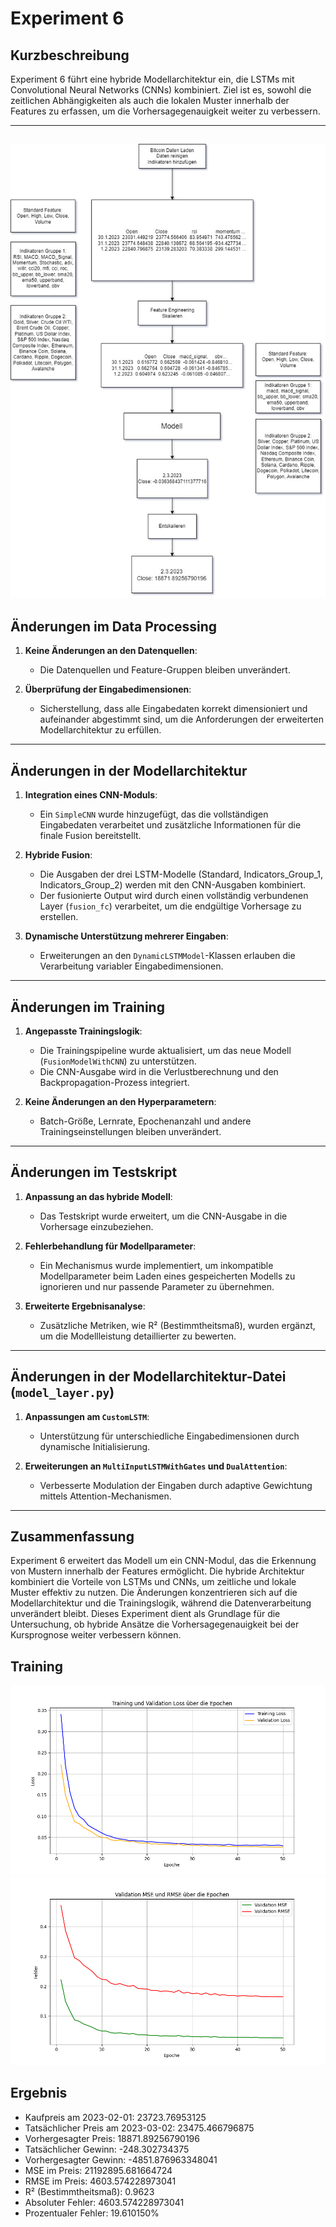 # Experiment 6 

## Kurzbeschreibung
Experiment 6 führt eine hybride Modellarchitektur ein, die LSTMs mit Convolutional Neural Networks (CNNs) kombiniert. Ziel ist es, sowohl die zeitlichen Abhängigkeiten als auch die lokalen Muster innerhalb der Features zu erfassen, um die Vorhersagegenauigkeit weiter zu verbessern.

---
![alt text](Data/Models/Experiment6.jpg)
---

## Änderungen im Data Processing
1. **Keine Änderungen an den Datenquellen**:
   - Die Datenquellen und Feature-Gruppen bleiben unverändert.

2. **Überprüfung der Eingabedimensionen**:
   - Sicherstellung, dass alle Eingabedaten korrekt dimensioniert und aufeinander abgestimmt sind, um die Anforderungen der erweiterten Modellarchitektur zu erfüllen.

---

## Änderungen in der Modellarchitektur
1. **Integration eines CNN-Moduls**:
   - Ein `SimpleCNN` wurde hinzugefügt, das die vollständigen Eingabedaten verarbeitet und zusätzliche Informationen für die finale Fusion bereitstellt.

2. **Hybride Fusion**:
   - Die Ausgaben der drei LSTM-Modelle (Standard, Indicators_Group_1, Indicators_Group_2) werden mit den CNN-Ausgaben kombiniert.
   - Der fusionierte Output wird durch einen vollständig verbundenen Layer (`fusion_fc`) verarbeitet, um die endgültige Vorhersage zu erstellen.

3. **Dynamische Unterstützung mehrerer Eingaben**:
   - Erweiterungen an den `DynamicLSTMModel`-Klassen erlauben die Verarbeitung variabler Eingabedimensionen.

---

## Änderungen im Training
1. **Angepasste Trainingslogik**:
   - Die Trainingspipeline wurde aktualisiert, um das neue Modell (`FusionModelWithCNN`) zu unterstützen.
   - Die CNN-Ausgabe wird in die Verlustberechnung und den Backpropagation-Prozess integriert.

2. **Keine Änderungen an den Hyperparametern**:
   - Batch-Größe, Lernrate, Epochenanzahl und andere Trainingseinstellungen bleiben unverändert.

---

## Änderungen im Testskript
1. **Anpassung an das hybride Modell**:
   - Das Testskript wurde erweitert, um die CNN-Ausgabe in die Vorhersage einzubeziehen.

2. **Fehlerbehandlung für Modellparameter**:
   - Ein Mechanismus wurde implementiert, um inkompatible Modellparameter beim Laden eines gespeicherten Modells zu ignorieren und nur passende Parameter zu übernehmen.

3. **Erweiterte Ergebnisanalyse**:
   - Zusätzliche Metriken, wie R² (Bestimmtheitsmaß), wurden ergänzt, um die Modellleistung detaillierter zu bewerten.

---

## Änderungen in der Modellarchitektur-Datei (`model_layer.py`)
1. **Anpassungen am `CustomLSTM`**:
   - Unterstützung für unterschiedliche Eingabedimensionen durch dynamische Initialisierung.

2. **Erweiterungen an `MultiInputLSTMWithGates` und `DualAttention`**:
   - Verbesserte Modulation der Eingaben durch adaptive Gewichtung mittels Attention-Mechanismen.

---

## Zusammenfassung
Experiment 6 erweitert das Modell um ein CNN-Modul, das die Erkennung von Mustern innerhalb der Features ermöglicht. Die hybride Architektur kombiniert die Vorteile von LSTMs und CNNs, um zeitliche und lokale Muster effektiv zu nutzen. Die Änderungen konzentrieren sich auf die Modellarchitektur und die Trainingslogik, während die Datenverarbeitung unverändert bleibt. Dieses Experiment dient als Grundlage für die Untersuchung, ob hybride Ansätze die Vorhersagegenauigkeit bei der Kursprognose weiter verbessern können.

## Training
![alt text](Data/Models/loss_plot.png)
![alt text](Data/Models/metrics_plot.png)

## Ergebnis
- Kaufpreis am 2023-02-01: 23723.76953125
- Tatsächlicher Preis am 2023-03-02: 23475.466796875
- Vorhergesagter Preis: 18871.89256790196
- Tatsächlicher Gewinn: -248.302734375
- Vorhergesagter Gewinn: -4851.876963348041
- MSE im Preis: 21192895.681664724
- RMSE im Preis: 4603.574228973041
- R² (Bestimmtheitsmaß): 0.9623
- Absoluter Fehler: 4603.574228973041
- Prozentualer Fehler: 19.610150%
